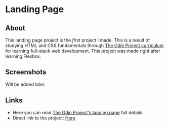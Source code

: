 # Landing Page

## About

This landing page project is the _first_ project I made. This is a result of studying HTML and CSS fundamentals through [The Odin Project curriculum](https://www.theodinproject.com/) for learning full-stack web development. This project was made right after learning Flexbox.

## Screenshots

Will be added later.

## Links

- Here you can read [The Odin Project's landing page](https://www.theodinproject.com/lessons/foundations-landing-page) full details.
- Direct link to the project: [Here](https://aviran-abramov.github.io/landing-page/)